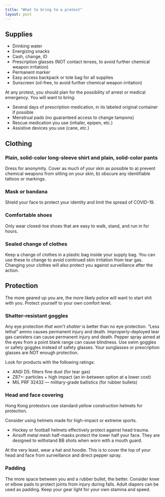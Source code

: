 ```yaml
---
title: "What to bring to a protest"
layout: post
---
```

## Supplies
* Drinking water
* Energizing snacks
* Cash, change, ID
* Prescription glasses (NOT contact lenses, to avoid further chemical weapon irritation)
* Permanent marker
* Easy access backpack or tote bag for all supplies
* Sunscreen (oil-free, to avoid further chemical weapon irritation)

At any protest, you should plan for the possibility of arrest or medical emergency. You will want to bring:

* Several days of prescription medication, in its labeled original container if possible
* Menstrual pads (no guaranteed access to change tampons)
* Rescue medication you use (inhaler, epipen, etc.)
* Assistive devices you use (cane, etc.)

## Clothing

### Plain, solid-color long-sleeve shirt and plain, solid-color pants
Dress for anonymity. Cover as much of your skin as possible to a) prevent chemical weapons from sitting on your skin, b) obscure any identifiable tattoos or markings.

### Mask or bandana
Shield your face to protect your identity and limit the spread of COVID-19.  

### Comfortable shoes
Only wear closed-toe shoes that are easy to walk, stand, and run in for hours.  

### Sealed change of clothes
Keep a change of clothes in a plastic bag inside your supply bag. You can use these to change to avoid continued skin irritation from tear gas. Changing your clothes will also protect you against surveillance after the action.  

## Protection
The more geared up you are, the more likely police will want to start shit with you. Protect yourself to your own comfort level.  

### Shatter-resistant goggles
Any eye protection _that won’t shatter_ is better than no eye protection. “Less lethal” ammo causes permanent injury and death. Improperly-deployed tear gas canisters can cause permanent injury and death. Pepper spray aimed at the eyes from a point blank range can cause blindness. Use swim goggles or safety goggles instead of safety glasses. Your sunglasses or prescription glasses are NOT enough protection.
  
Look for products with the following ratings:

* ANSI D5: filters fine dust (for tear gas)
* Z87+: particles + high impact (an in-between option at a lower cost)
* MIL PRF 32432 — military-grade ballistics (for rubber bullets)

### Head and face covering
Hong Kong protestors use standard yellow construction helmets for protection.

Consider using helmets made for high-impact or extreme sports.

* Hockey or football helmets effectively protect against head trauma.
* Airsoft metal mesh half-masks protect the lower half your face. They are designed to withstand BB shots when worn with a mouth guard.

At the very least, wear a hat and hoodie. This is to cover the top of your head and face from surveillance and direct pepper spray.

### Padding
The more space between you and a rubber bullet, the better. Consider knee or elbow pads to protect joints from injury during falls. Adult diapers can be used as padding. Keep your gear light for your own stamina and speed.